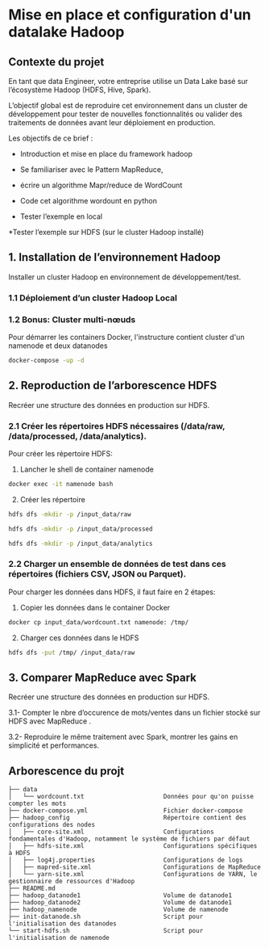 # Mise en place et configuration d'un datalake Hadoop

## Contexte du projet
En tant que data Engineer, votre entreprise utilise un Data Lake basé sur l’écosystème Hadoop (HDFS, Hive, Spark).

L’objectif global est de reproduire cet environnement dans un cluster de développement pour tester de nouvelles fonctionnalités ou valider des traitements de données avant leur déploiement en production.


Les objectifs de ce brief :


* Introduction et mise en place du framework hadoop

* Se familiariser avec le Pattern MapReduce,

* écrire un algorithme Mapr/reduce de WordCount

* Code cet algorithme wordount en python

* Tester l’exemple en local

*Tester l’exemple sur HDFS (sur le cluster Hadoop installé)



## 1. Installation de l’environnement Hadoop
Installer un cluster Hadoop en environnement de développement/test.

### 1.1 Déploiement d’un cluster Hadoop Local

### 1.2 Bonus: Cluster multi-nœuds

Pour démarrer les containers Docker, l'instructure contient cluster d'un namenode et deux datanodes

```bash
docker-compose -up -d
```


## 2. Reproduction de l’arborescence HDFS
 Recréer une structure des données en production sur HDFS.

### 2.1 Créer les répertoires HDFS nécessaires (/data/raw, /data/processed, /data/analytics).

Pour créer les répertoire HDFS:

 1. Lancher le shell de container namenode
```bash
docker exec -it namenode bash
```

2. Créer les répertoire

```bash 
hdfs dfs -mkdir -p /input_data/raw

hdfs dfs -mkdir -p /input_data/processed

hdfs dfs -mkdir -p /input_data/analytics
```

### 2.2 Charger un ensemble de données de test dans ces répertoires (fichiers CSV, JSON ou Parquet).
Pour charger les données dans HDFS, il faut faire en 2 étapes:
    
1. Copier les données dans le container Docker

```bash
docker cp input_data/wordcount.txt namenode: /tmp/
```

2. Charger ces données dans le HDFS

```bash
hdfs dfs -put /tmp/ /input_data/raw
```

## 3. Comparer MapReduce avec Spark
 Recréer une structure des données en production sur HDFS.

3.1- Compter le nbre d’occurence de mots/ventes dans un fichier stocké sur HDFS avec MapReduce .

3.2- Reproduire le même traitement avec Spark, montrer les gains en simplicité et performances.



## Arborescence du projt
```          
├── data
│   └── wordcount.txt                      Données pour qu'on puisse compter les mots
├── docker-compose.yml                     Fichier docker-compose
├── hadoop_config                          Répertoire contient des configurations des nodes
│   ├── core-site.xml                      Configurations fondamentales d'Hadoop, notamment le système de fichiers par défaut
│   ├── hdfs-site.xml                      Configurations spécifiques à HDFS
│   ├── log4j.properties                   Configurations de logs
│   ├── mapred-site.xml                    Configurations de MapReduce
│   └── yarn-site.xml                      Configurations de YARN, le gestionnaire de ressources d'Hadoop
├── README.md
├── hadoop_datanode1                       Volume de datanode1
├── hadoop_datanode2                       Volume de datanode1
├── hadoop_namenode                        Volume de namenode
├── init-datanode.sh                       Script pour l'initialisation des datanodes
└── start-hdfs.sh                          Script pour l'initialisation de namenode
```